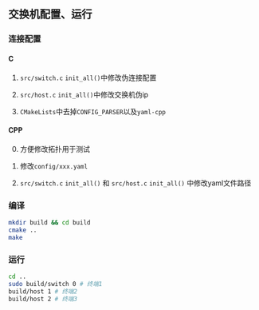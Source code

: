 ## 交换机配置、运行

### 连接配置

#### C
 
1. `src/switch.c` `init_all()`中修改伪连接配置

2. `src/host.c` `init_all()`中修改交换机伪ip

3. `CMakeLists`中去掉`CONFIG_PARSER`以及`yaml-cpp`
 
#### CPP

0. 方便修改拓扑用于测试

1. 修改`config/xxx.yaml`

2. `src/switch.c` `init_all()` 和 `src/host.c` `init_all()` 中修改yaml文件路径

### 编译
``` bash
mkdir build && cd build
cmake ..
make
```
### 运行
``` bash
cd ..
sudo build/switch 0 # 终端1
build/host 1 # 终端2
build/host 2 # 终端3
```